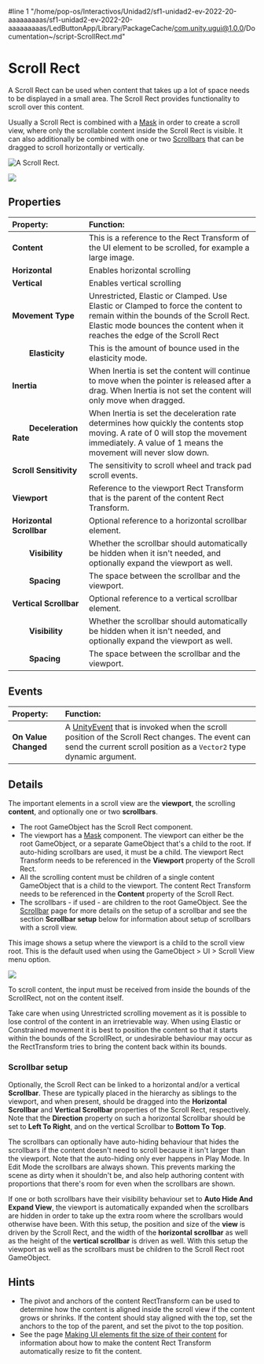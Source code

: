 #line 1 "/home/pop-os/Interactivos/Unidad2/sf1-unidad2-ev-2022-20-aaaaaaaaas/sf1-unidad2-ev-2022-20-aaaaaaaaas/LedButtonApp/Library/PackageCache/com.unity.ugui@1.0.0/Documentation~/script-ScrollRect.md"
# Scroll Rect

A Scroll Rect can be used when content that takes up a lot of space needs to be displayed in a small area. The Scroll Rect provides functionality to scroll over this content.

Usually a Scroll Rect is combined with a [Mask](script-Mask.md) in order to create a scroll view, where only the scrollable content inside the Scroll Rect is visible. It can also additionally be combined with one or two [Scrollbars](script-Scrollbar.md) that can be dragged to scroll horizontally or vertically.

![A Scroll Rect.](images/UI_ScrollRectExample.png)

![](images/UI_ScrollRectInspector.png)

## Properties

|**Property:** |**Function:** |
|:---|:---|
|**Content** | This is a reference to the Rect Transform of the UI element to be scrolled, for example a large image.  |
|**Horizontal** | Enables horizontal scrolling  |
|**Vertical** | Enables vertical scrolling |
|**Movement Type** |  Unrestricted, Elastic or Clamped.  Use Elastic or Clamped to force the content to remain within the bounds of the Scroll Rect.  Elastic mode bounces the content when it reaches the edge of the Scroll Rect|
|&#160;&#160;&#160;&#160;&#160;&#160;&#160;&#160;**Elasticity** | This is the amount of bounce used in the elasticity mode. |
|**Inertia** | When Inertia is set the content will continue to move when the pointer is released after a drag. When Inertia is not set the content will only move when dragged. |
|&#160;&#160;&#160;&#160;&#160;&#160;&#160;&#160;**Deceleration Rate** | When Inertia is set the deceleration rate determines how quickly the contents stop moving.  A rate of 0 will stop the movement immediately. A value of 1 means the movement will never slow down.|
|**Scroll Sensitivity** | The sensitivity to scroll wheel and track pad scroll events.|
|**Viewport** | Reference to the viewport Rect Transform that is the parent of the content Rect Transform. |
|**Horizontal Scrollbar** | Optional reference to a horizontal scrollbar element. |
|&#160;&#160;&#160;&#160;&#160;&#160;&#160;&#160;**Visibility** | Whether the scrollbar should automatically be hidden when it isn't needed, and optionally expand the viewport as well. |
|&#160;&#160;&#160;&#160;&#160;&#160;&#160;&#160;**Spacing** | The space between the scrollbar and the viewport. |
|**Vertical Scrollbar** | Optional reference to a vertical scrollbar element. |
|&#160;&#160;&#160;&#160;&#160;&#160;&#160;&#160;**Visibility** | Whether the scrollbar should automatically be hidden when it isn't needed, and optionally expand the viewport as well. |
|&#160;&#160;&#160;&#160;&#160;&#160;&#160;&#160;**Spacing** | The space between the scrollbar and the viewport. |


## Events

|**Property:** |**Function:** |
|:---|:---|
|**On Value Changed** | A [UnityEvent](https://docs.unity3d.com/Manual/UnityEvents.html) that is invoked when the scroll position of the Scroll Rect changes. The event can send the current scroll position as a `Vector2` type dynamic argument. |


## Details

The important elements in a scroll view are the **viewport**, the scrolling **content**, and optionally one or two **scrollbars**.

* The root GameObject has the Scroll Rect component.
* The viewport has a [Mask](script-Mask.md) component. The viewport can either be the root GameObject, or a separate GameObject that's a child to the root. If auto-hiding scrollbars are used, it must be a child. The viewport Rect Transform needs to be referenced in the **Viewport** property of the Scroll Rect.
* All the scrolling content must be children of a single content GameObject that is a child to the viewport. The content Rect Transform needs to be referenced in the **Content** property of the Scroll Rect.
* The scrollbars - if used - are children to the root GameObject. See the [Scrollbar](script-Scrollbar.md) page for more details on the setup of a scrollbar and see the section **Scrollbar setup** below for information about setup of scrollbars with a scroll view.

This image shows a setup where the viewport is a child to the scroll view root. This is the default used when using the GameObject > UI > Scroll View menu option.

![](images/UI_ScrollRectHierarchy.png)

To scroll content, the input must be received from inside the bounds of the ScrollRect, not on the content itself.

Take care when using Unrestricted scrolling movement as it is possible to lose control of the content in an irretrievable way.  When using Elastic or Constrained movement it is best to position the content so that it starts within the bounds of the ScrollRect, or undesirable behaviour may occur as the RectTransform tries to bring the content back within its bounds.


### Scrollbar setup

Optionally, the Scroll Rect can be linked to a horizontal and/or a vertical **Scrollbar**. These are typically placed in the hierarchy as siblings to the viewport, and when present, should be dragged into the **Horizontal Scrollbar** and **Vertical Scrollbar** properties of the Scroll Rect, respectively. Note that the **Direction** property on such a horizontal Scrollbar should be set to **Left To Right**, and on the vertical Scrollbar to **Bottom To Top**.

The scrollbars can optionally have auto-hiding behaviour that hides the scrollbars if the content doesn't need to scroll because it isn't larger than the viewport. Note that the auto-hiding only ever happens in Play Mode. In Edit Mode the scrollbars are always shown. This prevents marking the scene as dirty when it shouldn't be, and also help authoring content with proportions that there's room for even when the scrollbars are shown.

If one or both scrollbars have their visibility behaviour set to **Auto Hide And Expand View**, the viewport is automatically expanded when the scrollbars are hidden in order to take up the extra room where the scrollbars would otherwise have been. With this setup, the position and size of the **view** is driven by the Scroll Rect, and the width of the **horizontal scrollbar** as well as the height of the **vertical scrollbar** is driven as well. With this setup the viewport as well as the scrollbars must be children to the Scroll Rect root GameObject.

## Hints

* The pivot and anchors of the content RectTransform can be used to determine how the content is aligned inside the scroll view if the content grows or shrinks. If the content should stay aligned with the top, set the anchors to the top of the parent, and set the pivot to the top position.
* See the page [Making UI elements fit the size of their content](HOWTO-UIFitContentSize.md) for information about how to make the content Rect Transform automatically resize to fit the content.
